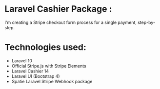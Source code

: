 # Laravel Cashier Package :

I'm creating a Stripe checkout form process for a single payment, step-by-step.


# Technologies used:

* Laravel 10
* Official Stripe.js with Stripe Elements
* Laravel Cashier 14
* Laravel UI (Bootstrap 4)
* Spatie Laravel Stripe Webhook package
